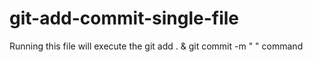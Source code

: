 # git-add-commit-single-file
Running this file will execute the git add . &amp; git commit -m " " command
